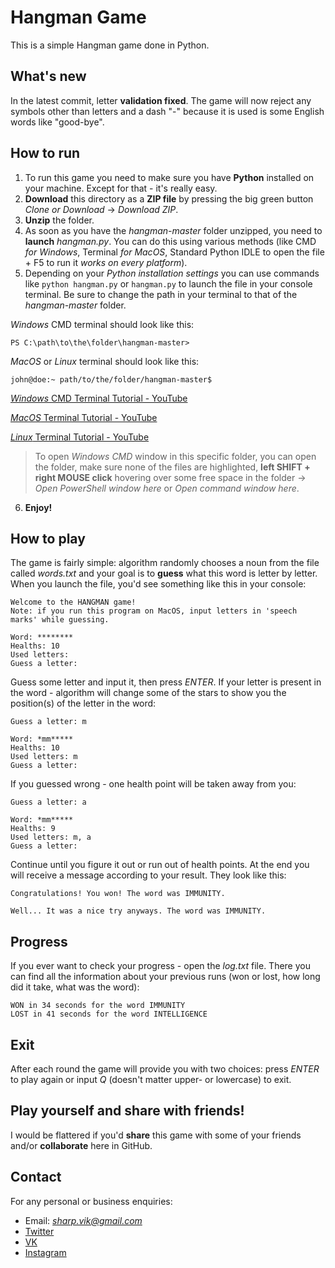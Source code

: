 # Hangman Game
This is a simple Hangman game done in Python. 

## What's new
In the latest commit, letter **validation fixed**. The game will now reject any symbols other than letters and a dash "-" because it is used is some English words like "good-bye".

## How to run
1. To run this game you need to make sure you have **Python** installed on your machine. Except for that - it's really easy.
2. **Download** this directory as a **ZIP file** by pressing the big green button *Clone or Download* -> *Download ZIP*.
3. **Unzip** the folder.
4. As soon as you have the *hangman-master* folder unzipped, you need to **launch** *hangman.py*. You can do this using various methods (like CMD *for Windows*, Terminal *for MacOS*, Standard Python IDLE to open the file + F5 to run it *works on every platform*). 
5. Depending on your *Python installation settings* you can use commands like `python hangman.py` or `hangman.py` to launch the file in your console terminal. Be sure to change the path in your terminal to that of the *hangman-master* folder.

*Windows* CMD terminal should look like this:
```
PS C:\path\to\the\folder\hangman-master>
```
*MacOS* or *Linux* terminal should look like this:
```
john@doe:~ path/to/the/folder/hangman-master$
```
[*Windows* CMD Terminal Tutorial - YouTube](https://www.youtube.com/watch?v=MBBWVgE0ewk)

[*MacOS* Terminal Tutorial - YouTube](https://www.youtube.com/watch?v=F1kAm_2d0yo)

[*Linux* Terminal Tutorial - YouTube](https://www.youtube.com/watch?v=oxuRxtrO2Ag)

> To open *Windows CMD* window in this specific folder, you can open the folder, make sure none of the files are highlighted, **left SHIFT + right MOUSE click** hovering over some free space in the folder -> *Open PowerShell window here* or *Open command window here*.
6. **Enjoy!**

## How to play
The game is fairly simple: algorithm randomly chooses a noun from the file called *words.txt* and your goal is to **guess** what this word is letter by letter.
When you launch the file, you'd see something like this in your console:

```
Welcome to the HANGMAN game!
Note: if you run this program on MacOS, input letters in 'speech marks' while guessing.

Word: ********
Healths: 10
Used letters:
Guess a letter: 
``` 

Guess some letter and input it, then press *ENTER*. If your letter is present in the word - algorithm will change some of the stars to show you the position(s) of the letter in the word:

```
Guess a letter: m

Word: *mm*****
Healths: 10
Used letters: m
Guess a letter: 
```

If you guessed wrong - one health point will be taken away from you:

```
Guess a letter: a

Word: *mm*****
Healths: 9
Used letters: m, a
Guess a letter:
```

Continue until you figure it out or run out of health points. At the end you will receive a message according to your result. They look like this:

```
Congratulations! You won! The word was IMMUNITY.
```
```
Well... It was a nice try anyways. The word was IMMUNITY.
```

## Progress
If you ever want to check your progress - open the *log.txt* file. There you can find all the information about your previous runs (won or lost, how long did it take, what was the word):

```
WON in 34 seconds for the word IMMUNITY
LOST in 41 seconds for the word INTELLIGENCE
```

## Exit
After each round the game will provide you with two choices: press *ENTER* to play again or input *Q* (doesn't matter upper- or lowercase) to exit.

## Play yourself and share with friends!
I would be flattered if you'd **share** this game with some of your friends and/or **collaborate** here in GitHub.

## Contact
For any personal or business enquiries:
- Email: *sharp.vik@gmail.com*
- [Twitter](https://twitter.com/sharp_vik)
- [VK](https://vk.com/perigrinus)
- [Instagram](https://www.instagram.com/viktooooor) 